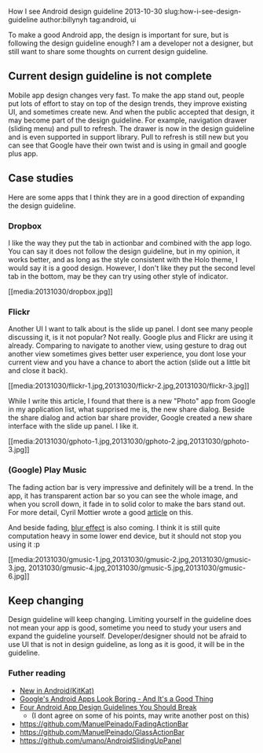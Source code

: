 How I see Android design guideline
2013-10-30
slug:how-i-see-design-guideline
author:billynyh
tag:android, ui



To make a good Android app, the design is important for sure, but is following the design guideline enough? I am a developer not a designer, but still want to share some thoughts on current design guideline.

## Current design guideline is not complete

Mobile app design changes very fast. To make the app stand out, people put lots of effort to stay on top of the design trends, they improve existing UI, and sometimes create new. And when the public accepted that design, it may become part of the design guideline. For example, navigation drawer (sliding menu) and pull to refresh. The drawer is now in the design guideline and is even supported in support library. Pull to refresh is still new but you can see that Google have their own twist and is using in gmail and google plus app.



## Case studies

Here are some apps that I think they are in a good direction of expanding the design guideline.

### Dropbox

I like the way they put the tab in actionbar and combined with the app logo. You can say it does not follow the design guideline, but in my opinion, it works better, and as long as the style consistent with the Holo theme, I would say it is a good design. However, I don't like they put the second level tab in the bottom, may be they can try using other style of indicator.

[[media:20131030/dropbox.jpg]]

### Flickr

Another UI I want to talk about is the slide up panel. I dont see many people discussing it, is it not popular? Not really. Google plus and Flickr are using it already. Comparing to navigate to another view, using gesture to drag out another view sometimes gives better user experience, you dont lose your current view and you have a chance to abort the action (slide out a little bit and close it back).

[[media:20131030/flickr-1.jpg,20131030/flickr-2.jpg,20131030/flickr-3.jpg]]

While I write this article, I found that there is a new "Photo" app from Google in my application list, what supprised me is, the new share dialog. Beside the share dialog and action bar share provider, Google created a new share interface with the slide up panel. I like it.


[[media:20131030/gphoto-1.jpg,20131030/gphoto-2.jpg,20131030/gphoto-3.jpg]]

### (Google) Play Music

The fading action bar is very impressive and definitely will be a trend. In the app, it has transparent action bar so you can see the whole image, and when you scroll down, it fade in to solid color to make the bars stand out. For more detail, Cyril Mottier wrote a good [article](http://cyrilmottier.com/2013/05/24/pushing-the-actionbar-to-the-next-level/) on this.

And beside fading, [blur effect](http://nicolaspomepuy.fr/?p=18) is also coming. I think it is still quite computation heavy in some lower end device, but it should not stop you using it :p

[[media:20131030/gmusic-1.jpg,20131030/gmusic-2.jpg,20131030/gmusic-3.jpg, 20131030/gmusic-4.jpg,20131030/gmusic-5.jpg,20131030/gmusic-6.jpg]]


## Keep changing

Design guideline will keep changing. Limiting yourself in the guideline does not mean your app is good, 
sometime you need to study your users and expand the guideline yourself.
Developer/designer should not be afraid to use UI that is not in design guideline, as long as it is good, it will be in the guideline. 

### Futher reading

* [New in Android(KitKat)](http://developer.android.com/design/patterns/new.html)
* [Google's Android Apps Look Boring - And It's a Good Thing](http://www.androiduipatterns.com/2013/09/googles-android-apps-look-boring-and.html)
* [Four Android App Design Guidelines You Should Break](http://www.fastcolabs.com/3012752/four-android-app-design-guidelines-you-should-break) 
    * (I dont agree on some of his points, may write another post on this)
* <https://github.com/ManuelPeinado/FadingActionBar>
* <https://github.com/ManuelPeinado/GlassActionBar>
* <https://github.com/umano/AndroidSlidingUpPanel>



